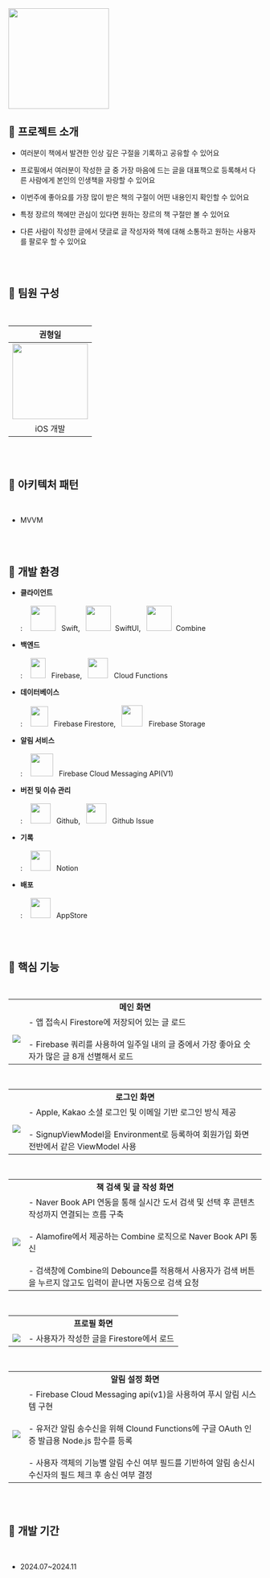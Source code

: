 <img src="https://github.com/user-attachments/assets/61dbc6b4-47b7-4a09-a332-68ecc92e1e65" height=200 width=200>

<br>

## 🙌 프로젝트 소개

- 여러분이 책에서 발견한 인상 깊은 구절을 기록하고 공유할 수 있어요

- 프로필에서 여러분이 작성한 글 중 가장 마음에 드는 글을 대표책으로 등록해서 다른 사람에게 본인의 인생책을 자랑할 수 있어요

- 이번주에 좋아요를 가장 많이 받은 책의 구절이 어떤 내용인지 확인할 수 있어요

- 특정 장르의 책에만 관심이 있다면 원하는 장르의 책 구절만 볼 수 있어요

- 다른 사람이 작성한 글에서 댓글로 글 작성자와 책에 대해 소통하고 원하는 사용자를 팔로우 할 수 있어요

<br><br>

## 👥 팀원 구성
<br>
<div align="center">
  
| **권형일** |
| :------: |
| <img src="https://github.com/user-attachments/assets/f21d71fe-ce7b-4be8-99ed-65d24529dcdf" height=150 width=150> |
| iOS 개발 |

</div>

<br><br>

## 🧩 아키텍처 패턴
<br>

- MVVM

<br><br>

## 🎨 개발 환경

- **클라이언트** <br><br>
: &nbsp;&nbsp; <img src="https://github.com/user-attachments/assets/3e6d384d-7236-464c-92f0-242e52c7e4cd" height=50 width=50> &nbsp; Swift, &nbsp; <img src="https://github.com/user-attachments/assets/34ae1446-2e29-4099-878e-e5ced09f5ad1" height=50 width=50> &nbsp;SwiftUI, &nbsp; <img src="https://github.com/user-attachments/assets/f6ea23db-3f7e-4a01-9569-f4c71262be7c" height=50 width=50> &nbsp;Combine

- **백엔드** <br><br>
: &nbsp;&nbsp; <img src="https://github.com/user-attachments/assets/c396eca8-b46d-4c30-bf19-29ab9e03213a" height=40 width=30> &nbsp; Firebase, &nbsp; <img src="https://github.com/user-attachments/assets/68311341-bb6f-4b19-8c4c-a75c9f142ae7" height=40 width=40> &nbsp; Cloud Functions

- **데이터베이스** <br><br>
: &nbsp;&nbsp; <img src="https://github.com/user-attachments/assets/7f696449-6dba-4390-96cf-46620035385d" height=40 width=35> &nbsp; Firebase Firestore, &nbsp; <img src="https://github.com/user-attachments/assets/137f9843-1b0c-42e7-a592-5e31bef334d7" height=42 width=42> &nbsp; Firebase Storage

- **알림 서비스** <br><br>
: &nbsp;&nbsp; <img src="https://github.com/user-attachments/assets/e4385433-ad7b-4950-afa5-548a827b05b0" height=45 width=45> &nbsp; Firebase Cloud Messaging API(V1)

- **버전 및 이슈 관리** <br><br>
: &nbsp;&nbsp; <img src="https://github.com/user-attachments/assets/1188196c-7469-4301-9592-ad1c9c029a09" height=40 width=40> &nbsp; Github, &nbsp; <img src="https://github.com/user-attachments/assets/1a7e3c68-90ac-442a-ae95-14f88c1dd0a0" height=40 width=40> &nbsp; Github Issue

- **기록** <br><br>
: &nbsp;&nbsp; <img src="https://github.com/user-attachments/assets/4e88ece5-cc26-4130-a05a-c6dc401e7bdd" height=40 width=40> &nbsp; Notion

- **배포** <br><br>
: &nbsp;&nbsp; <img src="https://github.com/user-attachments/assets/46f120e7-8fb4-46ef-9200-b7578eb66daa" height=40 width=40> &nbsp; AppStore

<br><br>

## 📱 핵심 기능

<br>

<table>
  <tr>
    <td colspan="2" align="center"><b>메인 화면</b></td>
  </tr>
  <tr>
    <td>
      <img src="https://github.com/user-attachments/assets/f9c8bc1f-163e-4407-91e5-20e05d4e9b28">
    </td>
    <td>
      - 앱 접속시 Firestore에 저장되어 있는 글 로드<br><br>
      - Firebase 쿼리를 사용하여 일주일 내의 글 중에서 가장 좋아요 숫자가 많은 글 8개 선별해서 로드
    </td>
  </tr>
</table>

<br>
<table>
  <tr>
    <td colspan="2" align="center"><b>로그인 화면</b></td>
  </tr>
  <tr>
    <td>
      <img src="https://github.com/user-attachments/assets/ee76c77f-ccfa-4dc3-a794-32c6175a67ec">
    </td>
    <td>
      - Apple, Kakao 소셜 로그인 및 이메일 기반 로그인 방식 제공<br><br>
      - SignupViewModel을 Environment로 등록하여 회원가입 화면 전반에서 같은 ViewModel 사용
    </td>
  </tr>
</table>

<br>
<table>
  <tr>
    <td colspan="2" align="center"><b>책 검색 및 글 작성 화면</b></td>
  </tr>
  <tr>
    <td>
      <img src="https://github.com/user-attachments/assets/af866364-b9c4-44eb-9693-cc822eb7edf9">
    </td>
    <td>
      - Naver Book API 연동을 통해 실시간 도서 검색 및 선택 후 콘텐츠 작성까지 연결되는 흐름 구축<br><br>
      - Alamofire에서 제공하는 Combine 로직으로 Naver Book API 통신<br><br>
      - 검색창에 Combine의 Debounce를 적용해서 사용자가 검색 버튼을 누르지 않고도 입력이 끝나면 자동으로 검색 요청
    </td>
  </tr>
</table>

<br>
<table>
  <tr>
    <td colspan="2" align="center"><b>프로필 화면</b></td>
  </tr>
  <tr>
    <td>
      <img src="https://github.com/user-attachments/assets/14bbcd31-921c-4db4-944b-f9ade1cad5e2">
    </td>
    <td>
      - 사용자가 작성한 글을 Firestore에서 로드
    </td>
  </tr>
</table>

<br>
<table>
  <tr>
    <td colspan="2" align="center"><b>알림 설정 화면</b></td>
  </tr>
  <tr>
    <td>
      <img src="https://github.com/user-attachments/assets/382ee7f3-3bc2-4325-b8fa-f6a68497346b">
    </td>
    <td>
      - Firebase Cloud Messaging api(v1)을 사용하여 푸시 알림 시스템 구현<br><br>
      - 유저간 알림 송수신을 위해 Clound Functions에 구글 OAuth 인증 발급용 Node.js 함수를 등록<br><br>
      - 사용자 객체의 기능별 알림 수신 여부 필드를 기반하여 알림 송신시 수신자의 필드 체크 후 송신 여부 결정
    </td>
  </tr>
</table>

<br><br>

## 📅 개발 기간

<br>

- 2024.07~2024.11

<br><br>

